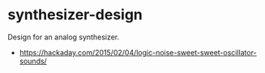 # synthesizer-design
Design for an analog synthesizer.

- https://hackaday.com/2015/02/04/logic-noise-sweet-sweet-oscillator-sounds/
